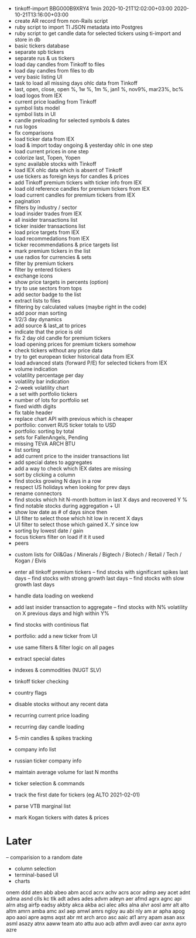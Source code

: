 + tinkoff-import BBG000B9XRY4 1min 2020-10-21T12:02:00+03:00 2020-10-21T13:16:00+03:00
+ create AR record from non-Rails script
+ ruby script to import TI JSON metadata into Postgres
+ ruby script to get candle data for selected tickers using ti-import and store in db
+ basic tickers database
+ separate spb tickers
+ separate rus & us tickers
+ load day candles from Tinkoff to files
+ load day candles from files to db
+ very basic listing UI
+ task to load all missing days ohlc data from Tinkoff
+ last, open, close, open %, 1w %, 1m %, jan1 %, nov9%, mar23%, bc%
+ load logos from IEX
+ current price loading from Tinkoff
+ symbol lists model
+ symbol lists in UI
+ candle preloading for selected symbols & dates
+ rus logos
+ fix comparisons
+ load ticker data from IEX
+ load & import today ongoing & yesterday ohlc in one step
+ load current prices in one step
+ colorize last, Topen, Yopen
+ sync available stocks with Tinkoff
+ load IEX ohlc data which is absent of Tinkoff
+ use tickers as foreign keys for candles & prices
+ add Tinkoff premium tickers with ticker info from IEX
+ load old reference candles for premium tickers from IEX
+ load current candles for premium tickers from IEX
+ pagination
+ filters by industry / sector
+ load insider trades from IEX
+ all insider transactions list
+ ticker insider transactions list
+ load price targets from IEX
+ load recommedations from IEX
+ ticker recommendations & price targets list
+ mark premium tickers in the list
+ use radios for currencies & sets
+ filter by premium tickers
+ filter by entered tickers
+ exchange icons
+ show price targets in percents (option)
+ try to use sectors from tops
+ add sector badge to the list
+ extract lists to files
+ filtering by calculated values (maybe right in the code)
+ add poor man sorting
+ 1/2/3 day dynamics
+ add source & last_at to prices
+ indicate that the price is old
+ fix 2 day old candle for premium tickers
+ load opening prices for premium tickers somehow
+ check tickers without any price data
+ try to get european ticker historical data from IEX
+ load advanced stats (forward P/E) for selected tickers from IEX
+ volume indication
+ volatility percentage per day
+ volatility bar indication
+ 2-week volatility chart
+ a set with portfolio tickers
+ number of lots for portfolio set
+ fixed width digits
+ fix table header
+ replace chart API with previous which is cheaper
+ portfolio: convert RUS ticker totals to USD
+ portfolio: sorting by total
+ sets for FallenAngels, Pending
+ missing TEVA ARCH BTU
+ list sorting
+ add current price to the insider transactions list
+ add special dates to aggregates
+ add a way to check which IEX dates are missing
+ sort by clicking a column
+ find stocks growing N days in a row
+ respect US holidays when looking for prev days
+ rename connectors
+ find stocks which hit N-month bottom in last X days and recovered Y %
+ find notable stocks during aggregation + UI
+ show low date as # of days since then
+ UI filter to select those which hit low in recent X days
+ UI filter to select those which gained X..Y since low
+ sorting by lowest date / gain
+ focus tickers filter on load if it it used
+ peers

- custom lists for Oil&Gas / Minerals / Bigtech / Biotech / Retail / Tech / Kogan / Elvis

- enter all tinkoff premium tickers
– find stocks with significant spikes last days
– find stocks with strong growth last days
– find stocks with slow growth last days
- handle data loading on weekend
- add last insider transaction to aggregate
– find stocks with N% volatility on X previous days and high within Y%
- find stocks with continious flat
- portfolio: add a new ticker from UI
- use same filters & filter logic on all pages
- extract special dates
- indexes & commodities (NUGT SLV)
- tinkoff ticker checking
- country flags
- disable stocks without any recent data
- recurring current price loading
- recurring day candle loading
- 5-min candles & spikes tracking
- company info list
- russian ticker company info
- maintain average volume for last N months
- ticker selection & commands
- track the first date for tickers (eg ALTO 2021-02-01)
- parse VTB marginal list
- mark Kogan tickers with dates & prices


# Later
– comparision to a random date
- column selection
- terminal-based UI
- charts


onem ddd aten abb abeo abm accd acrx achv acrs acor admp aey acet adnt adma asnd clls kc tlk adt adws ades advm adeyn aer afmd agrx agnc api alrn atsg airfp eadsy akbty akca akba aci alec alks alna alvr aosl amr alt alto altm amrn amba amc axl aep amwl amrs ngloy au abi nly am ar apha apog apo aaoi apre aqms aqst abr mt arch arco asc aaic at1 arry apam asan asx asml asazy atnx aaww team ato attu auo acb athm avdl aveo car axnx ayro azre
